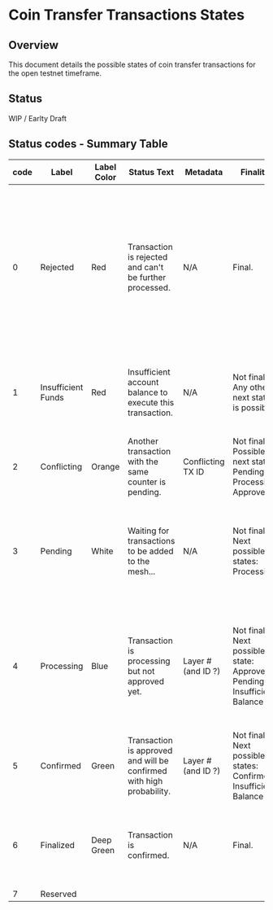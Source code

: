 # Coin Transfer Transactions States

## Overview
This document details the possible states of coin transfer transactions for the open testnet timeframe.

## Status
WIP / Earlty Draft

## Status codes - Summary Table

|  code | Label | Label Color | Status Text | Metadata | Finality | Notes |   
|---	|---	|---	|---	|---	|--- | :--- |
|   0	|   Rejected	| Red  	|  Transaction is rejected and can't be further processed.	|   N/A	|  Final. | This is to notify users that a tx they attempted to submit from the wallet was rejected by the full node for any reason - failed validation before broadcast....	| N/A |   	
|   1	|   Insufficient Funds	|  Red 	| Insufficient account balance to execute this transaction. |  N/A | Not final. Any other next state is possible. | Once funds are available, tx may continue processing and move to any state	|   	
|   2	|   Conflicting	| Orange | Another transaction with the same counter is pending. | Conflicting TX ID | Not final. Possible next states: Pending, Processing, Approved |    |   	
|   3	|   Pending	| White | Waiting for transactions to be added to the mesh... | N/A | Not final. Next possible states: Processing | Submitted to mempool and was not rejected - not in block yet (e.g. was in block, but was not applicable)  	|   	
|   4	|   Processing	| Blue  	| Transaction is processing but not approved yet. | Layer # (and ID ?)| Not final. Next possible state: Approved, Pending, Insufficient Balance | TX is in at least one block in layer X that was not excluded from hare results (hare didn't complete for layer X yet)	|   	
|   5	|   Confirmed	| Green  	| Transaction is approved and will be confirmed with high probability. | Layer # (and ID ?)  	|  Not final. Next possible states: Confirmed, Insufficient Balance 	| TX is in at least one block that was included in HARE results  	|
|   6	|   Finalized	| Deep Green  	| Transaction is confirmed. | N/A  	| Final.  	| Played into global state (if conflicting transactions exist - this one was selected)   	|   	
|   7	|   Reserved	|   	|   	|   	|   	|   	|
